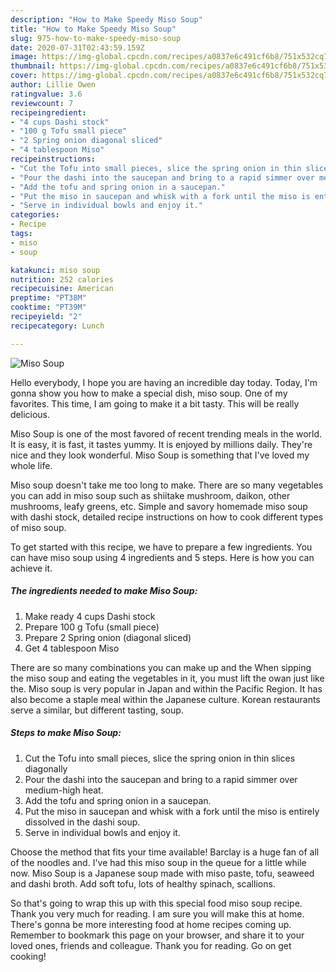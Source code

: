 ```yaml
---
description: "How to Make Speedy Miso Soup"
title: "How to Make Speedy Miso Soup"
slug: 975-how-to-make-speedy-miso-soup
date: 2020-07-31T02:43:59.159Z
image: https://img-global.cpcdn.com/recipes/a0837e6c491cf6b8/751x532cq70/miso-soup-recipe-main-photo.jpg
thumbnail: https://img-global.cpcdn.com/recipes/a0837e6c491cf6b8/751x532cq70/miso-soup-recipe-main-photo.jpg
cover: https://img-global.cpcdn.com/recipes/a0837e6c491cf6b8/751x532cq70/miso-soup-recipe-main-photo.jpg
author: Lillie Owen
ratingvalue: 3.6
reviewcount: 7
recipeingredient:
- "4 cups Dashi stock"
- "100 g Tofu small piece"
- "2 Spring onion diagonal sliced"
- "4 tablespoon Miso"
recipeinstructions:
- "Cut the Tofu into small pieces, slice the spring onion in thin slices diagonally"
- "Pour the dashi into the saucepan and bring to a rapid simmer over medium-high heat."
- "Add the tofu and spring onion in a saucepan."
- "Put the miso in saucepan and whisk with a fork until the miso is entirely dissolved in the dashi soup."
- "Serve in individual bowls and enjoy it."
categories:
- Recipe
tags:
- miso
- soup

katakunci: miso soup 
nutrition: 252 calories
recipecuisine: American
preptime: "PT38M"
cooktime: "PT39M"
recipeyield: "2"
recipecategory: Lunch

---
```



![Miso Soup](https://img-global.cpcdn.com/recipes/a0837e6c491cf6b8/751x532cq70/miso-soup-recipe-main-photo.jpg)

Hello everybody, I hope you are having an incredible day today. Today, I'm gonna show you how to make a special dish, miso soup. One of my favorites. This time, I am going to make it a bit tasty. This will be really delicious.

Miso Soup is one of the most favored of recent trending meals in the world. It is easy, it is fast, it tastes yummy. It is enjoyed by millions daily. They're nice and they look wonderful. Miso Soup is something that I've loved my whole life.

Miso soup doesn&#39;t take me too long to make. There are so many vegetables you can add in miso soup such as shiitake mushroom, daikon, other mushrooms, leafy greens, etc. Simple and savory homemade miso soup with dashi stock, detailed recipe instructions on how to cook different types of miso soup.


To get started with this recipe, we have to prepare a few ingredients. You can have miso soup using 4 ingredients and 5 steps. Here is how you can achieve it.

<!--inarticleads1-->

##### The ingredients needed to make Miso Soup:

1. Make ready 4 cups Dashi stock
1. Prepare 100 g Tofu (small piece)
1. Prepare 2 Spring onion (diagonal sliced)
1. Get 4 tablespoon Miso


There are so many combinations you can make up and the When sipping the miso soup and eating the vegetables in it, you must lift the owan just like the. Miso soup is very popular in Japan and within the Pacific Region. It has also become a staple meal within the Japanese culture. Korean restaurants serve a similar, but different tasting, soup. 

<!--inarticleads2-->

##### Steps to make Miso Soup:

1. Cut the Tofu into small pieces, slice the spring onion in thin slices diagonally
1. Pour the dashi into the saucepan and bring to a rapid simmer over medium-high heat.
1. Add the tofu and spring onion in a saucepan.
1. Put the miso in saucepan and whisk with a fork until the miso is entirely dissolved in the dashi soup.
1. Serve in individual bowls and enjoy it.


Choose the method that fits your time available! Barclay is a huge fan of all of the noodles and. I&#39;ve had this miso soup in the queue for a little while now. Miso Soup is a Japanese soup made with miso paste, tofu, seaweed and dashi broth. Add soft tofu, lots of healthy spinach, scallions. 

So that's going to wrap this up with this special food miso soup recipe. Thank you very much for reading. I am sure you will make this at home. There's gonna be more interesting food at home recipes coming up. Remember to bookmark this page on your browser, and share it to your loved ones, friends and colleague. Thank you for reading. Go on get cooking!
